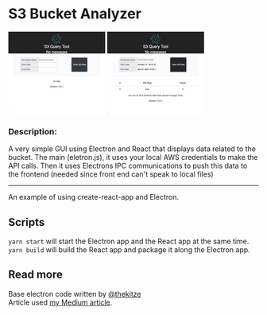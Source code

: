 # S3 Bucket Analyzer

![image1](squery001.jpg) ![image2](squery002.jpg)

### Description:

A very simple GUI using Electron and React that displays data related to the bucket.
The main (eletron.js), it uses your local AWS credentials to make the API calls.
Then it uses Electrons IPC communications to push this data to the frontend (needed since front end can't speak to local files)


---


An example of using create-react-app and Electron.

## Scripts
```yarn start``` will start the Electron app and the React app at the same time.  
```yarn build``` will build the React app and package it along the Electron app.

## Read more
Base electron code written by [@thekitze](https://twitter.com/thekitze)  
Article used [my Medium article](https://medium.com/@kitze/%EF%B8%8F-from-react-to-an-electron-app-ready-for-production-a0468ecb1da3).
